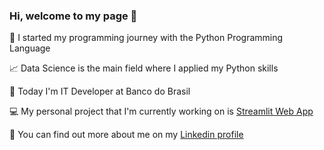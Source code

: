### Hi, welcome to my page :wave:

:rocket: I started my programming journey with the Python Programming Language

:chart_with_upwards_trend: Data Science is the main field where I applied my Python skills

:bank: Today I'm IT Developer at Banco do Brasil

:computer: My personal project that I'm currently working on is [Streamlit Web App](https://marcosrmg-investimentos-srcapp-dbqkha.streamlit.app/)

:man: You can find out more about me on my [Linkedin profile](https://br.linkedin.com/in/marcosrmgalvao)
